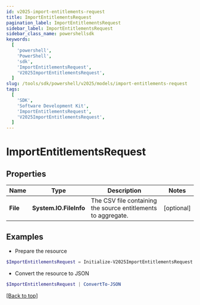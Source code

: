 ```yaml
---
id: v2025-import-entitlements-request
title: ImportEntitlementsRequest
pagination_label: ImportEntitlementsRequest
sidebar_label: ImportEntitlementsRequest
sidebar_class_name: powershellsdk
keywords:
  [
    'powershell',
    'PowerShell',
    'sdk',
    'ImportEntitlementsRequest',
    'V2025ImportEntitlementsRequest',
  ]
slug: /tools/sdk/powershell/v2025/models/import-entitlements-request
tags:
  [
    'SDK',
    'Software Development Kit',
    'ImportEntitlementsRequest',
    'V2025ImportEntitlementsRequest',
  ]
---
```


# ImportEntitlementsRequest

## Properties

| Name | Type | Description | Notes |
| --- | --- | --- | --- |
| **File** | **System.IO.FileInfo** | The CSV file containing the source entitlements to aggregate. | [optional] |

## Examples

- Prepare the resource

```powershell
$ImportEntitlementsRequest = Initialize-V2025ImportEntitlementsRequest  -File null
```

- Convert the resource to JSON

```powershell
$ImportEntitlementsRequest | ConvertTo-JSON
```

[[Back to top]](#)
